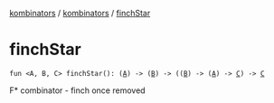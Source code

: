 [kombinators](../index.md) / [kombinators](index.md) / [finchStar](./finch-star.md)

# finchStar

`fun <A, B, C> finchStar(): (`[`A`](finch-star.md#A)`) -> (`[`B`](finch-star.md#B)`) -> ((`[`B`](finch-star.md#B)`) -> (`[`A`](finch-star.md#A)`) -> `[`C`](finch-star.md#C)`) -> `[`C`](finch-star.md#C)

F* combinator - finch once removed

